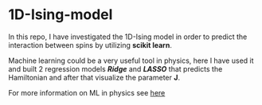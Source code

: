 # 1D-Ising-model

In this repo, I have investigated the 1D-Ising model in order to predict the interaction between spins by utilizing 
**scikit learn**.  

Machine learning could be a very useful tool in physics, here I have used it and built 2 regression models ***Ridge*** and ***LASSO*** that predicts the Hamiltonian and after that visualize the parameter **J**. 

For more information on ML in physics see [here](http://physics.bu.edu/~pankajm/MLnotebooks.html)
